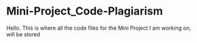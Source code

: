 # Mini-Project_Code-Plagiarism
Hello. This is where all the code files for the Mini Project I am working on, will be stored
